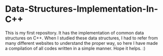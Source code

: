 # Data-Structures-Implementation-In-C++
This is my first repository. It has the implementation of common data structures on C++. When I studied these data structures, I had to refer from many different websites to understand the proper way, so here I have made a compilation of all codes written in a simple manner. Hope it helps. :)
